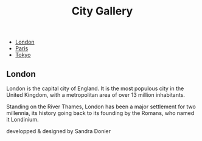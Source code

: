 <html>
<head>
<style>
div.container {
    width: 100%;
}

header, footer {
    padding: 1em;
    color: white;
    background-color: black;
    clear: left;
    text-align: center;
}

nav {
    float: left;
    max-width: 160px;
}

nav ul {
    list-style-type: none;
    padding: 0;
}
   
nav ul a {
    text-decoration: none;
}

article {
  
    padding: 1em;
    overflow: hidden;
}
</style>
</head>
<body>

<div class="container">

<header>
   <h1>City Gallery</h1>
</header>
  
<nav>
  <ul>
    <li><a href="#">London</a></li>
    <li><a href="#">Paris</a></li>
    <li><a href="#">Tokyo</a></li>
  </ul>
</nav>

<article>
  <h1>London</h1>
  <p>London is the capital city of England. It is the most populous city in the  United Kingdom, with a metropolitan area of over 13 million inhabitants.</p>
  <p>Standing on the River Thames, London has been a major settlement for two millennia, its history going back to its founding by the Romans, who named it Londinium.</p>
</article>

<footer>developped & designed by Sandra Donier</footer>

</div>

</body>
</html>
